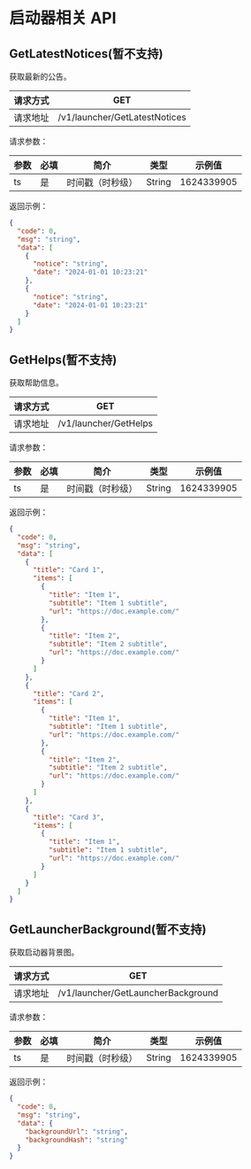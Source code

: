 # 启动器相关 API

## GetLatestNotices(暂不支持)

获取最新的公告。

| 请求方式 | GET                           |
| -------- | ----------------------------- |
| 请求地址 | /v1/launcher/GetLatestNotices |

请求参数：

| 参数 | 必填 | 简介             | 类型   | 示例值     |
| ---- | ---- | ---------------- | ------ | ---------- |
| ts   | 是   | 时间戳（时秒级） | String | 1624339905 |

返回示例：

```json
{
  "code": 0,
  "msg": "string",
  "data": [
    {
      "notice": "string",
      "date": "2024-01-01 10:23:21"
    },
    {
      "notice": "string",
      "date": "2024-01-01 10:23:21"
    }
  ]
}
```

## GetHelps(暂不支持)

获取帮助信息。

| 请求方式 | GET                   |
| -------- | --------------------- |
| 请求地址 | /v1/launcher/GetHelps |

请求参数：

| 参数 | 必填 | 简介             | 类型   | 示例值     |
| ---- | ---- | ---------------- | ------ | ---------- |
| ts   | 是   | 时间戳（时秒级） | String | 1624339905 |

返回示例：

```json
{
  "code": 0,
  "msg": "string",
  "data": [
    {
      "title": "Card 1",
      "items": [
        {
          "title": "Item 1",
          "subtitle": "Item 1 subtitle",
          "url": "https://doc.example.com/"
        },
        {
          "title": "Item 2",
          "subtitle": "Item 2 subtitle",
          "url": "https://doc.example.com/"
        }
      ]
    },
    {
      "title": "Card 2",
      "items": [
        {
          "title": "Item 1",
          "subtitle": "Item 1 subtitle",
          "url": "https://doc.example.com/"
        },
        {
          "title": "Item 2",
          "subtitle": "Item 2 subtitle",
          "url": "https://doc.example.com/"
        }
      ]
    },
    {
      "title": "Card 3",
      "items": [
        {
          "title": "Item 1",
          "subtitle": "Item 1 subtitle",
          "url": "https://doc.example.com/"
        }
      ]
    }
  ]
}
```

## GetLauncherBackground(暂不支持)

获取启动器背景图。

| 请求方式 | GET                                |
| -------- | ---------------------------------- |
| 请求地址 | /v1/launcher/GetLauncherBackground |

请求参数：

| 参数 | 必填 | 简介             | 类型   | 示例值     |
| ---- | ---- | ---------------- | ------ | ---------- |
| ts   | 是   | 时间戳（时秒级） | String | 1624339905 |

返回示例：

```json
{
  "code": 0,
  "msg": "string",
  "data": {
    "backgroundUrl": "string",
    "backgroundHash": "string"
  }
}
```
